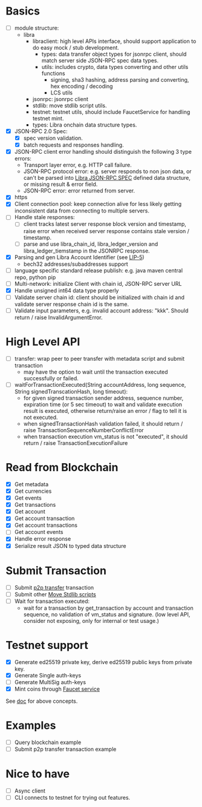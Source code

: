 
# Basics

- [ ] module structure:
  - libra
    - libraclient: high level APIs interface, should support application to do easy mock / stub development.
      - types: data transfer object types for jsonrpc client, should match server side JSON-RPC spec data types.
      - utils: includes crypto, data types converting and other utils functions
        - signing, sha3 hashing, address parsing and converting, hex encoding / decoding
        - LCS utils
    - jsonrpc: jsonrpc client
    - stdlib: move stdlib script utils.
    - testnet: testnet utils, should include FaucetService for handling testnet mint.
    - types: Libra onchain data structure types.
- [x] JSON-RPC 2.0 Spec:
  - [x] spec version validation.
  - [x] batch requests and responses handling.
- [x] JSON-RPC client error handling should distinguish the following 3 type errors:
  - Transport layer error, e.g. HTTP call failure.
  - JSON-RPC protocol error: e.g. server responds to non json data, or can't be parsed into [Libra JSON-RPC SPEC][1] defined data structure, or missing result & error field.
  - JSON-RPC error: error returned from server.
- [x] https
- [x] Client connection pool: keep connection alive for less likely getting inconsistent data from connecting to multiple servers.
- [ ] Handle stale responses:
  - [ ] client tracks latest server response block version and timestamp, raise error when received server response contains stale version / timestamp.
  - [ ] parse and use libra_chain_id, libra_ledger_version and libra_ledger_tiemstamp in the JSONRPC response.
- [x] Parsing and gen Libra Account Identifier (see [LIP-5][2])
  - bech32 addresses/subaddresses support
- [ ] language specific standard release publish: e.g. java maven central repo, python pip
- [ ] Multi-network: initialize Client with chain id, JSON-RPC server URL
- [x] Handle unsigned int64 data type properly
- [ ] Validate server chain id: client should be initialized with chain id and validate server response chain id is the same.
- [ ] Validate input parameters, e.g. invalid account address: "kkk". Should return / raise InvalidArgumentError.

# High Level API

- [ ] transfer: wrap peer to peer transfer with metadata script and submit transaction
  - may have the option to wait until the transaction executed successfully or failed.
- [ ] waitForTransactionExecuted(String accountAddress, long sequence, String signedTranscationHash, long timeout):
  - for given signed transaction sender address, sequence number, expiration time (or 5 sec timeout) to wait and validate execution result is executed, otherwise return/raise an error / flag to tell it is not executed.
  - when signedTransactionHash validation failed, it should return / raise TransactionSequenceNumberConflictError
  - when transaction execution vm_status is not "executed", it should return / raise TransactionExecutionFailure

# Read from Blockchain

- [x] Get metadata
- [x] Get currencies
- [x] Get events
- [x] Get transactions
- [x] Get account
- [x] Get account transaction
- [x] Get account transactions
- [ ] Get account events
- [x] Handle error response
- [x] Serialize result JSON to typed data structure

# Submit Transaction

- [ ] Submit [p2p transfer][3] transaction
- [ ] Submit other [Move Stdlib scripts][4]
- [ ] Wait for transaction executed:
  - wait for a transaction by get_transaction by account and transaction sequence, no validation of vm_status and signature. (low level API, consider not exposing, only for internal or test usage.)

# Testnet support

- [x] Generate ed25519 private key, derive ed25519 public keys from private key.
- [x] Generate Single auth-keys
- [ ] Generate MultiSig auth-keys
- [x] Mint coins through [Faucet service][6]

See [doc][5] for above concepts.

# Examples

- [ ] Query blockchain example
- [ ] Submit p2p transfer transaction example

# Nice to have

- [ ] Async client
- [ ] CLI connects to testnet for trying out features.

[1]: https://github.com/libra/libra/blob/master/json-rpc/json-rpc-spec.md "Libra JSON-RPC SPEC"
[2]: https://github.com/libra/lip/blob/master/lips/lip-5.md "LIP-5"
[3]: https://github.com/libra/libra/blob/master/language/stdlib/transaction_scripts/doc/peer_to_peer_with_metadata.md "P2P Transafer"
[4]: https://github.com/libra/libra/tree/master/language/stdlib/transaction_scripts/doc "Move Stdlib scripts"
[5]: https://github.com/libra/libra/blob/master/client/libra-dev/README.md "Libra Client Dev Doc"
[6]: https://github.com/libra/libra/blob/master/json-rpc/docs/service_testnet_faucet.md "Faucet service"
